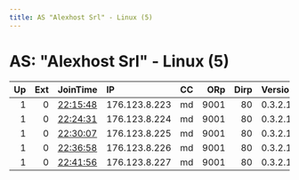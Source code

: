 ```yaml
---
title: AS "Alexhost Srl" - Linux (5)
---
```


# AS: "Alexhost Srl" - Linux (5)

|   Up |   Ext | JoinTime                                                                                            | IP            | CC   |   ORp |   Dirp | Version   | Contact            | Nickname    |   eFamMembers |
|-----:|------:|:----------------------------------------------------------------------------------------------------|:--------------|:-----|------:|-------:|:----------|:-------------------|:------------|--------------:|
|    1 |     0 | [22:15:48](https://metrics.torproject.org/rs.html#details/71FC6355B9935B147230E004295FBF343A0E16B5) | 176.123.8.223 | md   |  9001 |     80 | 0.3.2.10  | node@nodeslist.com | bacardi     |             1 |
|    1 |     0 | [22:24:31](https://metrics.torproject.org/rs.html#details/41EEF940DA5357348AE4E681664696720EF4B191) | 176.123.8.224 | md   |  9001 |     80 | 0.3.2.10  | node@nodeslist.com | hendrix     |             1 |
|    1 |     0 | [22:30:07](https://metrics.torproject.org/rs.html#details/B2A41B3EDC1BDDE4B5C01AF7AFC7BA3750E78363) | 176.123.8.225 | md   |  9001 |     80 | 0.3.2.10  | node@nodus.com     | greygoose   |             1 |
|    1 |     0 | [22:36:58](https://metrics.torproject.org/rs.html#details/4FC1B16C30C4B033E9C7C1E0A6DD1E1A92F8E36C) | 176.123.8.226 | md   |  9001 |     80 | 0.3.2.10  | n1ode@mmino.com    | jackdaniels |             1 |
|    1 |     0 | [22:41:56](https://metrics.torproject.org/rs.html#details/02ED6BEA9FBAA72048726D70BC2C34DF70261D02) | 176.123.8.227 | md   |  9001 |     80 | 0.3.2.10  | None               | martini     |             1 |
